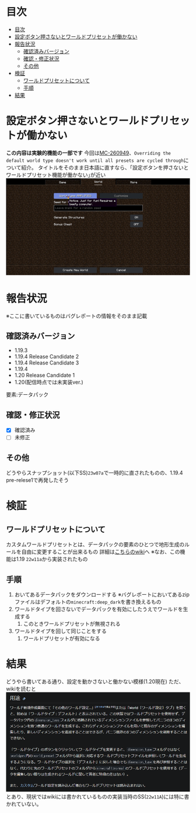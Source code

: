 # 目次
- [目次](#目次)
- [設定ボタン押さないとワールドプリセットが働かない](#設定ボタン押さないとワールドプリセットが働かない)
- [報告状況](#報告状況)
    - [確認済みバージョン](#確認済みバージョン)
    - [確認・修正状況](#確認修正状況)
    - [その他](#その他)
- [検証](#検証)
    - [ワールドプリセットについて](#ワールドプリセットについて)
    - [手順](#手順)
- [結果](#結果)


#  設定ボタン押さないとワールドプリセットが働かない
**この内容は実験的機能の一部です**
今回は[MC-260949](https://bugs.mojang.com/browse/MC-260949)、``Overriding the default world type doesn't work until all presets are cycled through``について紹介。
タイトルをそのまま日本語に直すなら、｢設定ボタンを押さないとワールドプリセット機能が働かない｣が近い
![](2023-06-11-17-08-31.png)

# 報告状況
※ここに書いているものはバグレポートの情報をそのまま記載
## 確認済みバージョン

-   1.19.3
-   1.19.4 Release Candidate 2
-   1.19.4 Release Candidate 3
-   1.19.4
-   1.20 Release Candidate 1
-   1.20(配信時点では未実装ver.)

要素:データパック

## 確認・修正状況
-   [x] 確認済み
-   [ ] 未修正

## その他
どうやらスナップショット(以下SS)``23w07a``で一時的に直されたものの、1.19.4 pre-relese1で再発したそう

# 検証
## ワールドプリセットについて
カスタムワールドプリセットとは、データパックの要素のひとつで地形生成のルールを自由に変更することが出来るもの
詳細は[こちらのwiki](https://minecraft.fandom.com/ja/wiki/%E3%82%AB%E3%82%B9%E3%82%BF%E3%83%A0%E3%83%AF%E3%83%BC%E3%83%AB%E3%83%89%E3%83%97%E3%83%AA%E3%82%BB%E3%83%83%E3%83%88)へ
※なお、この機能は1.19 ``22w11a``から実装されたもの
## 手順
1.  おいてあるデータパックをダウンロードする
※バグレポートにおいてあるzipファイルはデフォルトの``minecraft:deep_dark``を書き換えるもの
2.  ワールドタイプを回さないでデータパックを有効にしたうえでワールドを生成する
    1.  このときワールドプリセットが無視される
3.  ワールドタイプを回して同じことをする
    1.  ワールドプリセットが有効になる

# 結果
どうやら書いてある通り、設定を動かさないと働かない模様(1.20現在)
ただ、wikiを読むと
![](2023-06-11-19-06-11.png)<br/>
とあり、現状ではwikiには書かれているものの実装当時のSS(``22w11A``)には特に書かれていない。


